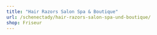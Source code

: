 ```yaml
---
title: "Hair Razors Salon Spa & Boutique"
url: /schenectady/hair-razors-salon-spa-und-boutique/
shop: Friseur
---
```


